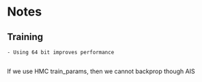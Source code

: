 # Notes
## Training
    - Using 64 bit improves performance


## 
If we use HMC train_params, then we cannot backprop though AIS
